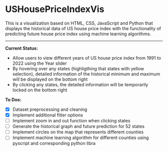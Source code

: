 # USHousePriceIndexVis

This is a visualization based on HTML, CSS, JavaScript and Python that displays the historical data of US house price index with the functionality of predicting future house price index using machine learning algorithms.

---

**Current Status:**

* Allow users to view different years of US house price index from 1991 to 2022 using the Year slider
* By hovering over any states (highligthing that states with yellow selection), detailed information of the historical minimum and maximum will be displayed on the bottom right
* By clicking any states, the detailed information will be temporarily locked on the bottom right

**To Dos:**

* [X] Dataset preprocessing and cleaning
* [X] Implement additional filter options
* [ ] Implement zoom in and out function when clicking states
* [ ] Generate the historical graph and future prediction for 52 states
* [ ] Implement circles on the map that represents different counties
* [ ] Implement machine learning algorithm for different counties using pyscript and corresponding python libra
